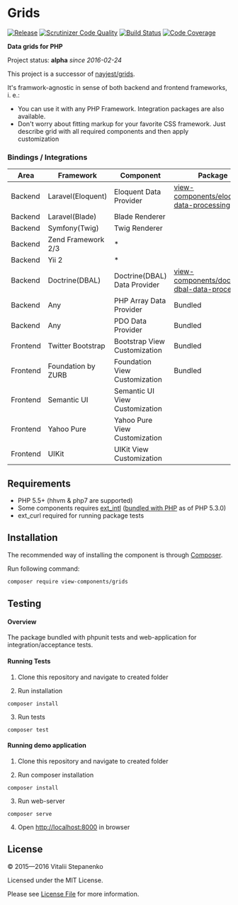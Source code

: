 # Grids

[![Release](https://img.shields.io/packagist/v/view-components/view-components.svg)](https://packagist.org/packages/view-components/grids)
[![Scrutinizer Code Quality](https://scrutinizer-ci.com/g/view-components/grids/badges/quality-score.png?b=master)](https://scrutinizer-ci.com/g/view-components/grids/?branch=master)
[![Build Status](https://travis-ci.org/view-components/grids.svg?branch=master)](https://travis-ci.org/view-components/grids)
[![Code Coverage](https://scrutinizer-ci.com/g/view-components/grids/badges/coverage.png?b=master)](https://scrutinizer-ci.com/g/view-components/grids/?branch=master)


**Data grids for PHP**

Project status: **alpha** *since 2016-02-24*

This project is a successor of [nayjest/grids](https://github.com/Nayjest/Grids).

It's framwork-agnostic in sense of both backend and frontend frameworks, i. e.:
 * You can use it with any PHP Framework. Integration packages are also available.
 * Don't worry about fitting markup for your favorite CSS framework. Just describe grid with all required components and then apply customization

### Bindings / Integrations

 Area | Framework | Component | Package | Status
 --- | --- | --- | --- | ---
 Backend | Laravel(Eloquent) | Eloquent Data Provider | [view-components/eloquent-data-processing](https://github.com/view-components/eloquent-data-processing) | Stable
 Backend | Laravel(Blade) | Blade Renderer |  | Planned
 Backend | Symfony(Twig) | Twig Renderer |  | Planned
 Backend | Zend Framework 2/3 | * |  | Planned
 Backend | Yii 2 | * |  | Planned
 Backend | Doctrine(DBAL) | Doctrine(DBAL) Data Provider | [view-components/doctrine-dbal-data-processing](https://github.com/view-components/doctrine-dbal-data-processing) | In Progress
  Backend | Any | PHP Array Data Provider | Bundled | Ready, Unstable 
  Backend | Any | PDO Data Provider | Bundled | Ready, Unstable 
  Frontend | Twitter Bootstrap | Bootstrap View Customization | Bundled | Ready, Unstable 
  Frontend | Foundation by ZURB | Foundation View Customization | Bundled | In Progress
  Frontend | Semantic UI | Semantic UI View Customization |  | Planned
  Frontend | Yahoo Pure | Yahoo Pure View Customization |  | Planned
  Frontend | UIKit | UIKit View Customization |  | Planned
  

## Requirements

* PHP 5.5+ (hhvm & php7 are supported)
* Some components requires [ext_intl](http://php.net/manual/en/book.intl.php) ([bundled with PHP](http://php.net/manual/en/intl.installation.php) as of PHP 5.3.0)
* ext_curl required for running package tests

## Installation

The recommended way of installing the component is through [Composer](https://getcomposer.org).

Run following command:

```bash
composer require view-components/grids
```

## Testing

#### Overview

The package bundled with phpunit tests and web-application for integration/acceptance tests.

#### Running Tests

1) Clone this repository and navigate to created folder

2) Run installation

```
composer install
```

3) Run tests

```
composer test
```


#### Running demo application

1) Clone this repository and navigate to created folder

2) Run composer installation

```
composer install
```

3) Run web-server

```
composer serve
```

4) Open [http://localhost:8000](http://localhost:8000) in browser

## License

© 2015—2016 Vitalii Stepanenko

Licensed under the MIT License.

Please see [License File](LICENSE) for more information.
